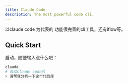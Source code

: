 ```yaml
---
title: Claude Code
description: The most powerful code cli.
---
```


以claude code 为代表的 功能很完善的cli工具，还有iflow等。

## Quick Start

启动，随便输入点什么吧：
```bash
claude
# 启动claude code后
> 请帮我分析一下这个代码库
```





